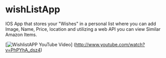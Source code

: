 # wishListApp
IOS App that stores your "Wishes" in a personal list where you can add Image, Name, Price, location and utilizing a web API you can view Similar Amazon Items.


[![WishlistAPP YouTube Video](https://img.youtube.com/vi/PhPYhA_dsz4/0.jpg)]
(http://www.youtube.com/watch?v=PhPYhA_dsz4)



